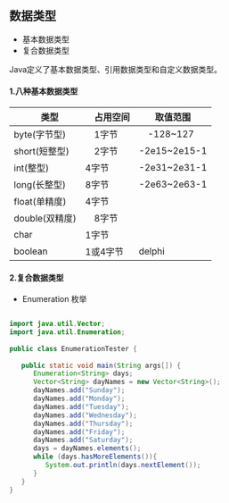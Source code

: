 ## 数据类型
* 基本数据类型
* 复合数据类型

Java定义了基本数据类型、引用数据类型和自定义数据类型。
#### 1.八种基本数据类型

|　类型　|　占用空间 | 取值范围　| 
| -- | -- | --|
| byte(字节型) |　1字节 |　-128~127 | 
| short(短整型)|　2字节 | -2e15~2e15-1 |
| int(整型)|4字节 | -2e31~2e31-1|
| long(长整型)| 8字节 | -2e63~2e63-1 |
| float(单精度)| 4字节 |  |
| double(双精度)|　8字节 | |
| char | 1字节 | |
| boolean | 1或4字节|delphi |



#### 2.复合数据类型

* Enumeration    枚举

```java

import java.util.Vector;
import java.util.Enumeration;
 
public class EnumerationTester {
 
   public static void main(String args[]) {
      Enumeration<String> days;
      Vector<String> dayNames = new Vector<String>();
      dayNames.add("Sunday");
      dayNames.add("Monday");
      dayNames.add("Tuesday");
      dayNames.add("Wednesday");
      dayNames.add("Thursday");
      dayNames.add("Friday");
      dayNames.add("Saturday");
      days = dayNames.elements();
      while (days.hasMoreElements()){
         System.out.println(days.nextElement()); 
      }
   }
}

```


































